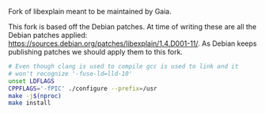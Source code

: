 Fork of libexplain meant to be maintained by Gaia.

This fork is based off the Debian patches. At time of writing these are all the Debian patches applied: https://sources.debian.org/patches/libexplain/1.4.D001-11/. As Debian keeps publishing patches we should apply them to this fork.


```bash
# Even though clang is used to compile gcc is used to link and it 
# won't recognize '-fuse-ld=lld-10'
unset LDFLAGS 
CPPFLAGS='-fPIC' ./configure --prefix=/usr
make -j$(nproc)
make install
```
